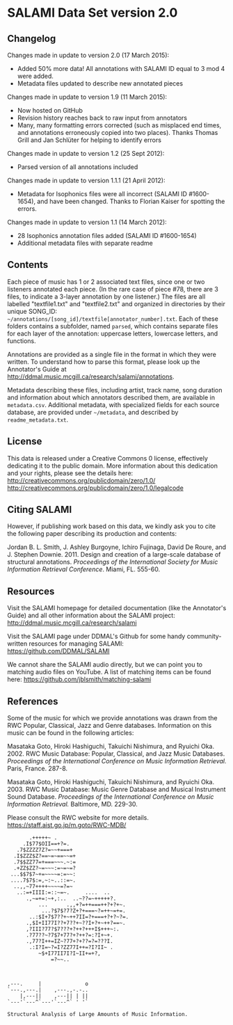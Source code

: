 SALAMI Data Set version 2.0
===========================

Changelog
---------

Changes made in update to version 2.0 (17 March 2015):

* Added 50% more data! All annotations with SALAMI ID equal to 3 mod 4 were added.
* Metadata files updated to describe new annotated pieces

Changes made in update to version 1.9 (11 March 2015):

* Now hosted on GitHub
* Revision history reaches back to raw input from annotators
* Many, many formatting errors corrected (such as misplaced end times, and annotations erroneously copied into two places). Thanks Thomas Grill and Jan Schlüter for helping to identify errors

Changes made in update to version 1.2 (25 Sept 2012):

* Parsed version of all annotations included

Changes made in update to version 1.1.1 (21 April 2012):

* Metadata for Isophonics files were all incorrect (SALAMI ID #1600-1654), and have been changed. Thanks to Florian Kaiser for spotting the errors.

Changes made in update to version 1.1 (14 March 2012):

* 28 Isophonics annotation files added (SALAMI ID #1600-1654)
* Additional metadata files with separate readme


Contents
--------

Each piece of music has 1 or 2 associated text files, since one or two listeners annotated each piece. (In the rare case of piece #78, there are 3 files, to indicate a 3-layer annotation by one listener.) The files are all labelled "textfile1.txt" and "textfile2.txt" and organized in directories by their unique SONG_ID: ```~/annotations/[song_id]/textfile[annotator_number].txt```. Each of these folders contains a subfolder, named ```parsed```, which contains separate files for each layer of the annotation: uppercase letters, lowercase letters, and functions.

Annotations are provided as a single file in the format in which they were written. To understand how to parse this format, please look up the Annotator's Guide at http://ddmal.music.mcgill.ca/research/salami/annotations.

Metadata describing these files, including artist, track name, song duration and information about which annotators described them, are available in ```metadata.csv```. Additional metadata, with specialized fields for each source database, are provided under ```~/metadata```, and described by ```readme_metadata.txt```.


License
-------

This data is released under a Creative Commons 0 license, effectively dedicating it to the public domain. More information about this dedication and your rights, please see the details here:
http://creativecommons.org/publicdomain/zero/1.0/
http://creativecommons.org/publicdomain/zero/1.0/legalcode

Citing SALAMI
-------------

However, if publishing work based on this data, we kindly ask you to cite the following paper describing its production and contents:

Jordan B. L. Smith, J. Ashley Burgoyne, Ichiro Fujinaga, David De Roure, and J. Stephen Downie. 2011. Design and creation of a large-scale database of structural annotations. *Proceedings of the International Society for Music Information Retrieval Conference*. Miami, FL. 555-60.


Resources
---------

Visit the SALAMI homepage for detailed documentation (like the Annotator's Guide) and all other information about the SALAMI project:
http://ddmal.music.mcgill.ca/research/salami

Visit the SALAMI page under DDMAL's Github for some handy community-written resources for managing SALAMI:
https://github.com/DDMAL/SALAMI

We cannot share the SALAMI audio directly, but we can point you to matching audio files on YouTube. A list of matching items can be found here: https://github.com/jblsmith/matching-salami


References
----------

Some of the music for which we provide annotations was drawn from the RWC Popular, Classical, Jazz and Genre databases. Information on this music can be found in the following articles:

Masataka Goto, Hiroki Hashiguchi, Takuichi Nishimura, and Ryuichi Oka. 2002. RWC Music Database: Popular, Classical, and Jazz Music Databases. *Proceedings of the International Conference on Music Information Retrieval.* Paris, France. 287-8.

Masataka Goto, Hiroki Hashiguchi, Takuichi Nishimura, and Ryuichi Oka. 2003. RWC Music Database: Music Genre Database and Musical Instrument Sound Database. *Proceedings of the International Conference on Music Information Retrieval.* Baltimore, MD. 229-30.

Please consult the RWC website for more details. https://staff.aist.go.jp/m.goto/RWC-MDB/




	
	       .+++++~ .                        
	     .I$77$OII==+?=.                    
	   .7$ZZZZ7Z?=~~+===+                   
	  .I$ZZZ$Z?==~=~==~~=+                  
	  .7$$ZZ77=+===~~~.~:=                  
	  .+ZZ$ZZ?~=~~~:=~=~=?                  
	 ...$$7$7~+=~~~~=:=~~:                  
	 ....7$7$:=,~:~..::=~.                  
	  ..,,~77++++~~~~=?=~                   
	   ..:=+IIII:=::~=~.     ....  ..       
	      .,~=+=:~+,:..  ..~??=~+++++?.     
	          ...      .,,+?=++===++?+?+~.  
	           ...?$7$?7?Z+?+===~?=++~=+=.  
	       ..:$I+7$7??+~++7II=?+===+?+?~?=. 
	      .,$I+II77I??+7??+~??I+?+~++?==~.  
	      ,?III?77?$7???+?++?+++I$+++~:.    
	      .?77??~?7$7+77?+?++?=:?I+~+.      
	      .,77?I++=IZ~?77+?+??=?=???I.      
	       .:I?I=~?=I?ZZ77I++=?I?II~ .      
	          ~$+I77II7I?I~II+=+?,          
	              =?~~..                    
	                         
	
	
	,---.     |              o
	`---.,---.|    ,---.,-.-..
	    |,---||    ,---|| | ||
	`---'`---^`---'`---^` ' '`
	
	Structural Analysis of Large Amounts of Music Information.
